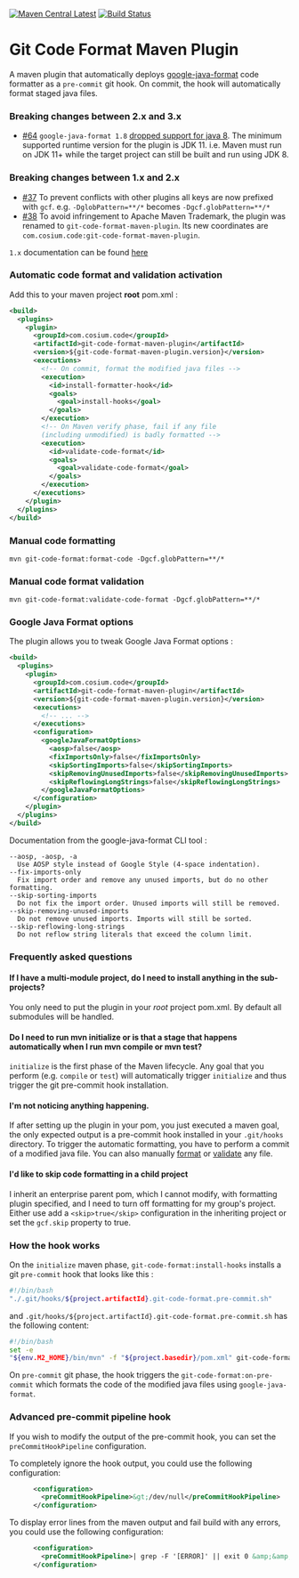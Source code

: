 [![Maven Central Latest](https://img.shields.io/maven-central/v/com.cosium.code/git-code-format-maven-plugin.svg)](https://search.maven.org/#search%7Cgav%7C1%7Cg%3A%22com.cosium.code%22%20AND%20a%3A%22git-code-format-maven-plugin%22)
[![Build Status](https://github.com/Cosium/git-code-format-maven-plugin/actions/workflows/ci.yml/badge.svg)](https://github.com/Cosium/git-code-format-maven-plugin/actions/workflows/ci.yml)

# Git Code Format Maven Plugin

A maven plugin that automatically deploys [google-java-format](https://github.com/google/google-java-format) code formatter as a `pre-commit` git hook.
On commit, the hook will automatically format staged java files.

### Breaking changes between 2.x and 3.x

* [#64](https://github.com/Cosium/git-code-format-maven-plugin/issues/64) `google-java-format 1.8` [dropped support for java 8](https://github.com/google/google-java-format/releases/tag/google-java-format-1.8).
  The minimum supported runtime version for the plugin is JDK 11. i.e. Maven must run on JDK 11+ while the target project can still be built and run using JDK 8.

### Breaking changes between 1.x and 2.x

* [#37](https://github.com/Cosium/git-code-format-maven-plugin/issues/37) To prevent conflicts with other plugins all keys are now 
prefixed with `gcf`. e.g. `-DglobPattern=**/*` becomes `-Dgcf.globPattern=**/*`
* [#38](https://github.com/Cosium/git-code-format-maven-plugin/issues/38) To avoid infringement to Apache Maven Trademark, 
the plugin was renamed to `git-code-format-maven-plugin`. Its new coordinates are 
`com.cosium.code:git-code-format-maven-plugin`.

`1.x` documentation can be found [here](https://github.com/Cosium/git-code-format-maven-plugin/blob/1.39/README.md)

### Automatic code format and validation activation

Add this to your maven project **root** pom.xml :

```xml
<build>
  <plugins>
    <plugin>
      <groupId>com.cosium.code</groupId>
      <artifactId>git-code-format-maven-plugin</artifactId>
      <version>${git-code-format-maven-plugin.version}</version>
      <executions>
        <!-- On commit, format the modified java files -->
        <execution>
          <id>install-formatter-hook</id>
          <goals>
            <goal>install-hooks</goal>
          </goals>
        </execution>
        <!-- On Maven verify phase, fail if any file
        (including unmodified) is badly formatted -->
        <execution>
          <id>validate-code-format</id>
          <goals>
            <goal>validate-code-format</goal>
          </goals>
        </execution>
      </executions>
    </plugin>
  </plugins>
</build>
```

### Manual code formatting

```console
mvn git-code-format:format-code -Dgcf.globPattern=**/*
```

### Manual code format validation

```console
mvn git-code-format:validate-code-format -Dgcf.globPattern=**/*
```

### Google Java Format options

The plugin allows you to tweak Google Java Format options :

```xml
<build>
  <plugins>
    <plugin>
      <groupId>com.cosium.code</groupId>
      <artifactId>git-code-format-maven-plugin</artifactId>
      <version>${git-code-format-maven-plugin.version}</version>
      <executions>
        <!-- ... -->
      </executions>
      <configuration>
        <googleJavaFormatOptions>
          <aosp>false</aosp>
          <fixImportsOnly>false</fixImportsOnly>
          <skipSortingImports>false</skipSortingImports>
          <skipRemovingUnusedImports>false</skipRemovingUnusedImports>
          <skipReflowingLongStrings>false</skipReflowingLongStrings>
        </googleJavaFormatOptions>
      </configuration>
    </plugin>
  </plugins>
</build>
```

Documentation from the google-java-format CLI tool :

```
--aosp, -aosp, -a
  Use AOSP style instead of Google Style (4-space indentation).
--fix-imports-only
  Fix import order and remove any unused imports, but do no other formatting.
--skip-sorting-imports
  Do not fix the import order. Unused imports will still be removed.
--skip-removing-unused-imports
  Do not remove unused imports. Imports will still be sorted.
--skip-reflowing-long-strings
  Do not reflow string literals that exceed the column limit.
```

### Frequently asked questions

#### If I have a multi-module project, do I need to install anything in the sub-projects?
You only need to put the plugin in your *root* project pom.xml. By default all submodules will be handled.

#### Do I need to run mvn initialize or is that a stage that happens automatically when I run mvn compile or mvn test?
`initialize` is the first phase of the Maven lifecycle. Any goal that you perform (e.g. `compile` or `test`) will automatically trigger `initialize` and thus trigger the git pre-commit hook installation.

#### I'm not noticing anything happening.
If after setting up the plugin in your pom, you just executed a maven goal, the only expected output is a pre-commit hook installed in your `.git/hooks` directory. To trigger the automatic formatting, you have to perform a commit of a modified java file.
You can also manually [format](#manual-code-formatting) or [validate](#manual-code-format-validation) any file.

#### I'd like to skip code formatting in a child project 
I inherit an enterprise parent pom, which I cannot modify, with formatting plugin specified, and I need to turn off formatting for my group's project.
Either use add a ```<skip>true</skip>``` configuration in the inheriting project or set the ```gcf.skip``` property to true.

### How the hook works

On the `initialize` maven phase, `git-code-format:install-hooks` installs a git `pre-commit` hook that looks like this :
```bash
#!/bin/bash
"./.git/hooks/${project.artifactId}.git-code-format.pre-commit.sh"
```
and `.git/hooks/${project.artifactId}.git-code-format.pre-commit.sh` has the following content:
```bash
#!/bin/bash
set -e
"${env.M2_HOME}/bin/mvn" -f "${project.basedir}/pom.xml" git-code-format:on-pre-commit
```

On `pre-commit` git phase, the hook triggers the `git-code-format:on-pre-commit` which formats the code of the modified java files using `google-java-format`.

### Advanced pre-commit pipeline hook
If you wish to modify the output of the pre-commit hook, you can set the `preCommitHookPipeline` configuration.

To completely ignore the hook output, you could use the following configuration:
```xml
      <configuration>
        <preCommitHookPipeline>&gt;/dev/null</preCommitHookPipeline>
      </configuration>
```

To display error lines from the maven output and fail build with any errors, you could use the following configuration:
```xml
      <configuration>
        <preCommitHookPipeline>| grep -F '[ERROR]' || exit 0 &amp;&amp; exit 1</preCommitHookPipeline>
      </configuration>
```
